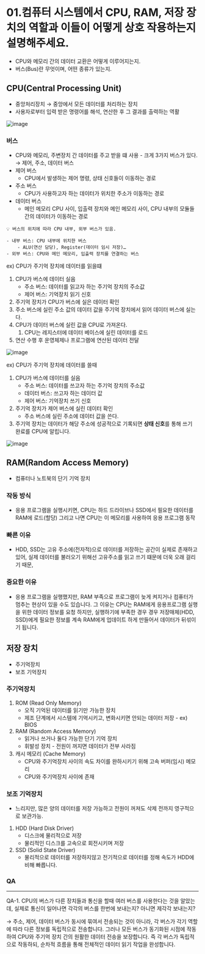 # 01.컴퓨터 시스템에서 CPU, RAM, 저장 장치의 역할과 이들이 어떻게 상호 작용하는지 설명해주세요.

- CPU와 메모리 간의 데이터 교환은 어떻게 이루어지는지.
- 버스(Bus)란 무엇이며, 어떤 종류가 있는지.

## CPU(Central Processing Unit)

- 중앙처리장치 → 중앙에서 모든 데이터를 처리하는 장치
- 사용자로부터 입력 받은 명령어를 해석, 연산한 후 그 결과를 출력하는 역활

![image](https://github.com/user-attachments/assets/51592ea7-f65a-4aa9-82f3-454b1941b080)

### 버스

- CPU와 메모리, 주변장치 간 데이터를 주고 받을 떄 사용 - 크게 3가지 버스가 있다. 
→ 제어, 주소, 데이터 버스
- 제어 버스
    - CPU에서 발생하는 제어 명령, 상태 신호들이 이동하는 경로
- 주소 버스
    - CPU가 사용하고자 하는 데이터가 위치한 주소가 이동하는 경로
- 데이터 버스
    - 메인 메모리 CPU 사이, 입출력 장치와 메인 메모리 사이, CPU 내부의 모듈들 간의 데이터가 이동하는 경로

```
💡 버스의 위치에 따라 CPU 내부, 외부 버스가 있음.

- 내부 버스: CPU 내부에 위치한 버스
    - ALU(연산 담당), Register(데이터 임시 저장)…
- 외부 버스: CPU와 메인 메모리, 입출력 장치를 연결하는 버스
```

ex) CPU가 주기억 장치에 데이터를 읽을떄

1. CPU가 버스에 데이터 실음
    - 주소 버스: 데이터를 읽고자 하는 주기억 장치의 주소값
    - 제어 버스: 기억장치 읽기 신호
2. 주기억 장치가 CPU가 버스에 실은 데이터 확인
3. 주소 버스에 실린 주소 값의 데이터 값을 주기억 장치에서 읽어 데이터 버스에 실는다.
4. CPU가 데이터 버스에 실린 값을 CPU로 가져온다.
    1. CPU는 레지스터에 데이터 베이스에 실린 데이터를 로드
5. 연산 수행 후 운영체제나 프로그램에 연산된 데이터 전달

![image](https://github.com/user-attachments/assets/0e0ad00e-65d8-4964-9b71-a55ab95f12d4)

ex) CPU가 주기억 장치에 데이터를 쓸때

1. CPU가 버스에 데이터를 실음
    - 주소 버스: 데이터를 쓰고자 하는 주기억 장치의 주소값
    - 데이터 버스: 쓰고자 하는 데이터 값
    - 제어 버스: 기억장치 쓰기 신호
2. 주기억 장치가 제어 버스에 실린 데이터 확인
    - 주소 버스에 실린 주소에 데이터 값을 쓴다.
3. 주기억 장치는 데이터가 해당 주소에 성공적으로 기록되면 **상태 신호**를 통해 쓰기 완료를 CPU에 알립니다.

![image](https://github.com/user-attachments/assets/d8e4a84d-4387-4535-b98d-858e0b600b81)

## RAM(Random Access Memory)

- 컴퓨터나 노트북의 단기 기억 장치

### 작동 방식

- 응용 프로그램을 실행시키면, CPU는 하드 드라이브나 SSD에서 필요한 데이터를 RAM에 로드(할당) 그리고 나면 CPU는 이 메모리를 사용하여 응용 프로그램 동작

### 빠른 이유

- HDD, SSD는 고유 주소에(전자적)으로 데이터를 저장하는 공간이 실제로 존재하고 있어, 실제 데이터를 불러오기 위해선 고유주소를 읽고 쓰기 떄문에 더욱 오래 걸리기 때문,

### 중요한 이유

- 응용 프로그램을 실행했지만, RAM 부족으로 프로그램이 늦게 켜지거나 컴퓨터가 멈추는 현상이 있을 수도 있습니다. 그 이유는 CPU는 RAM에게 응용프로그램 실행을 위한 데이터 정보를 요청 하지만, 실행하기에 부족한 경우 경우 저장매체(HDD, SSD)에게 필요한 정보를 계속 RAM에게 업데이트 하게 만들어서 데이터가 뒤섞이기 됩니다.

## 저장 장치

- 주기억장치
- 보조 기억장치

### 주기억장치

1. ROM (Read Only Memory)
    - 오직 기억된 데이터를 읽기만 가능한 장치
    - 제조 단계에서 시스템에 기억시키고, 변화시키면 안되는 데이터 저장 - ex) BIOS
2. RAM (Random Access Memory)
    - 읽거나 쓰거나 둘다 가능한 단기 기억 장치
    - 휘발성 장치 - 전원이 꺼지면 데이터가 전부 사라짐
3. 캐시 메모리 (Cache Memory)
    - CPU와 주기억장치 사이의 속도 차이를 완하시키기 위해 고속 버퍼(임시) 메모리
    - CPU와 주기억장치 사이에 존재

### 보조 기억장치

- 느리지만, 많은 양의 데이터를 저장 가능하고 전원이 꺼져도 삭제 전까지 영구적으로 보관가능.

1. HDD (Hard Disk Driver)
    - 디스크에 물리적으로 저장
    - 물리적인 디스크를 고속으로 회전시키며 저장
2. SSD (Solid State Driver)
    - 물리적으로 데이터를 저장하지않고 전기적으로 데이터를 정해 속도가 HDD에 비해 빠릅니다.

### QA
---

QA-1. CPU의 버스가 다른 장치들과 통신을 할때 여러 버스를 사용한다는 것을 알았는데, 실제로 통신이 일어나면 각각의 버스를 한번에 보내는지? 아니면 제각각 보내는지?


→ 주소, 제어, 데이터 버스가 동시에 묶여서 전송되는 것이 아니라, 각 버스가 각기 역할에 따라 다른 정보를 독립적으로 전송합니다.
그러나 모든 버스가 동기화된 시점에 작동하여 CPU와 주기억 장치 간의 원활한 데이터 전송을 보장합니다.
즉 각 버스가 독립적으로 작동하되, 순차적 흐름을 통해 전체적인 데이터 읽기 작업을 완성합니다.
